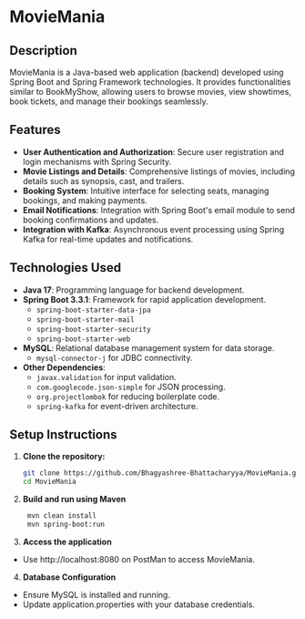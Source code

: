 # MovieMania

## Description

MovieMania is a Java-based web application (backend) developed using Spring Boot and Spring Framework technologies. It provides functionalities similar to BookMyShow, allowing users to browse movies, view showtimes, book tickets, and manage their bookings seamlessly.

## Features

- **User Authentication and Authorization**: Secure user registration and login mechanisms with Spring Security.
- **Movie Listings and Details**: Comprehensive listings of movies, including details such as synopsis, cast, and trailers.
- **Booking System**: Intuitive interface for selecting seats, managing bookings, and making payments.
- **Email Notifications**: Integration with Spring Boot's email module to send booking confirmations and updates.
- **Integration with Kafka**: Asynchronous event processing using Spring Kafka for real-time updates and notifications.

## Technologies Used

- **Java 17**: Programming language for backend development.
- **Spring Boot 3.3.1**: Framework for rapid application development.
  - `spring-boot-starter-data-jpa`
  - `spring-boot-starter-mail`
  - `spring-boot-starter-security`
  - `spring-boot-starter-web`
- **MySQL**: Relational database management system for data storage.
  - `mysql-connector-j` for JDBC connectivity.
- **Other Dependencies**:
  - `javax.validation` for input validation.
  - `com.googlecode.json-simple` for JSON processing.
  - `org.projectlombok` for reducing boilerplate code.
  - `spring-kafka` for event-driven architecture.

## Setup Instructions

1. **Clone the repository:**
   ```bash
   git clone https://github.com/Bhagyashree-Bhattacharyya/MovieMania.git
   cd MovieMania
   ```

2. **Build and run using Maven**
   ```bash
    mvn clean install
    mvn spring-boot:run
   ```

3. **Access the application**
   
- Use http://localhost:8080 on PostMan to access MovieMania.

4. **Database Configuration**

- Ensure MySQL is installed and running.
- Update application.properties with your database credentials.

